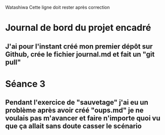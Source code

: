 Watashiwa
Cette ligne doit rester après correction

# Journal de bord du projet encadré

##	J'ai pour l'instant créé mon premier dépôt sur Github, crée le fichier journal.md et fait un "git pull"

# Séance 3

##	Pendant l'exercice de "sauvetage" j'ai eu un problème après avoir créé "oups.md" je ne voulais pas m'avancer et faire n'importe quoi vu que ça allait sans doute casser le scénario
